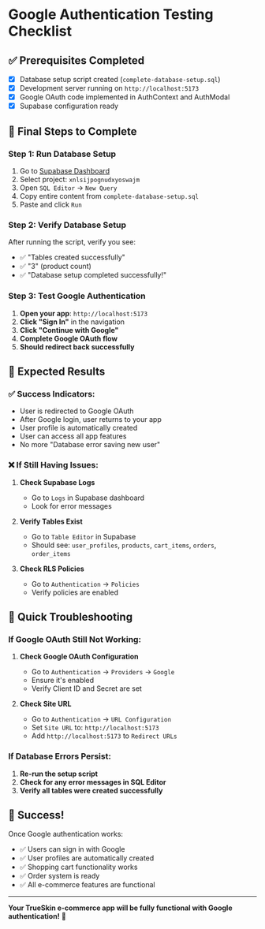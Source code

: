 # Google Authentication Testing Checklist

## ✅ Prerequisites Completed
- [x] Database setup script created (`complete-database-setup.sql`)
- [x] Development server running on `http://localhost:5173`
- [x] Google OAuth code implemented in AuthContext and AuthModal
- [x] Supabase configuration ready

## 🚀 Final Steps to Complete

### Step 1: Run Database Setup
1. Go to [Supabase Dashboard](https://supabase.com/dashboard)
2. Select project: `xnlsijpognudxyoswajm`
3. Open `SQL Editor` → `New Query`
4. Copy entire content from `complete-database-setup.sql`
5. Paste and click `Run`

### Step 2: Verify Database Setup
After running the script, verify you see:
- ✅ "Tables created successfully"
- ✅ "3" (product count)
- ✅ "Database setup completed successfully!"

### Step 3: Test Google Authentication
1. **Open your app**: `http://localhost:5173`
2. **Click "Sign In"** in the navigation
3. **Click "Continue with Google"**
4. **Complete Google OAuth flow**
5. **Should redirect back successfully**

## 🎯 Expected Results

### ✅ Success Indicators:
- User is redirected to Google OAuth
- After Google login, user returns to your app
- User profile is automatically created
- User can access all app features
- No more "Database error saving new user"

### ❌ If Still Having Issues:
1. **Check Supabase Logs**
   - Go to `Logs` in Supabase dashboard
   - Look for error messages

2. **Verify Tables Exist**
   - Go to `Table Editor` in Supabase
   - Should see: `user_profiles`, `products`, `cart_items`, `orders`, `order_items`

3. **Check RLS Policies**
   - Go to `Authentication` → `Policies`
   - Verify policies are enabled

## 🔧 Quick Troubleshooting

### If Google OAuth Still Not Working:
1. **Check Google OAuth Configuration**
   - Go to `Authentication` → `Providers` → `Google`
   - Ensure it's enabled
   - Verify Client ID and Secret are set

2. **Check Site URL**
   - Go to `Authentication` → `URL Configuration`
   - Set `Site URL` to: `http://localhost:5173`
   - Add `http://localhost:5173` to `Redirect URLs`

### If Database Errors Persist:
1. **Re-run the setup script**
2. **Check for any error messages in SQL Editor**
3. **Verify all tables were created successfully**

## 🎉 Success!

Once Google authentication works:
- ✅ Users can sign in with Google
- ✅ User profiles are automatically created
- ✅ Shopping cart functionality works
- ✅ Order system is ready
- ✅ All e-commerce features are functional

---

**Your TrueSkin e-commerce app will be fully functional with Google authentication!** 🚀
